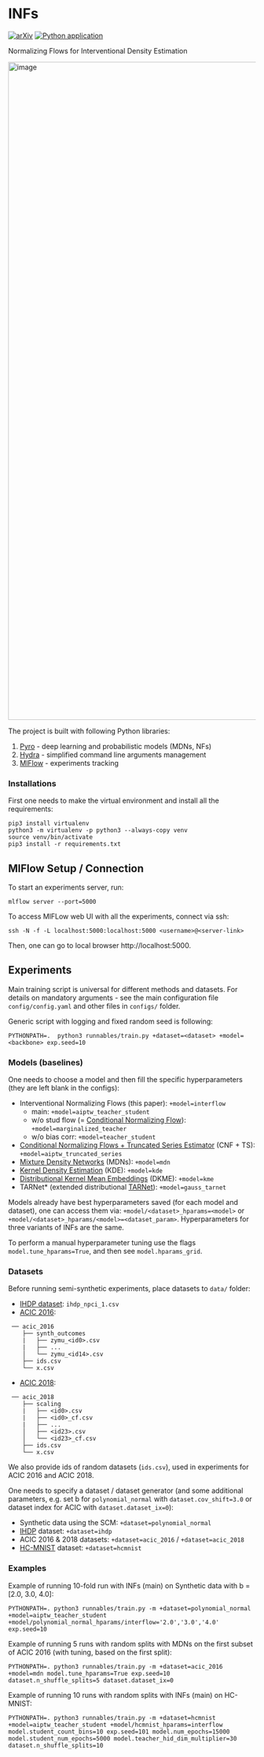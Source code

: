 # INFs
[![arXiv](https://img.shields.io/badge/arXiv-2209.06203-b31b1b.svg)](https://arxiv.org/abs/2209.06203)
[![Python application](https://github.com/Valentyn1997/INFs/actions/workflows/python-app.yml/badge.svg)](https://github.com/Valentyn1997/INFs/actions/workflows/python-app.yml)

Normalizing Flows for Interventional Density Estimation

<img width="1335" alt="image" src="https://github.com/Valentyn1997/INFs/assets/23198776/a3557641-9ac4-48de-b596-4c6679e56fc2">

The project is built with following Python libraries:
1. [Pyro](https://pyro.ai/) - deep learning and probabilistic models (MDNs, NFs)
2. [Hydra](https://hydra.cc/docs/intro/) - simplified command line arguments management
3. [MlFlow](https://mlflow.org/) - experiments tracking

### Installations
First one needs to make the virtual environment and install all the requirements:
```console
pip3 install virtualenv
python3 -m virtualenv -p python3 --always-copy venv
source venv/bin/activate
pip3 install -r requirements.txt
```

## MlFlow Setup / Connection
To start an experiments server, run: 

`mlflow server --port=5000`

To access MlFLow web UI with all the experiments, connect via ssh:

`ssh -N -f -L localhost:5000:localhost:5000 <username>@<server-link>`

Then, one can go to local browser http://localhost:5000.


## Experiments

Main training script is universal for different methods and datasets. For details on mandatory arguments - see the main configuration file `config/config.yaml` and other files in `configs/` folder.

Generic script with logging and fixed random seed is following:
```console
PYTHONPATH=.  python3 runnables/train.py +dataset=<dataset> +model=<backbone> exp.seed=10
```

### Models (baselines)
One needs to choose a model and then fill the specific hyperparameters (they are left blank in the configs):
- Interventional Normalizing Flows (this paper): `+model=interflow`
  - main: `+model=aiptw_teacher_student`
  - w/o stud flow (= [Conditional Normalizing Flow](https://arxiv.org/pdf/1802.04908.pdf)): `+model=marginalized_teacher`
  - w/o bias corr: `+model=teacher_student`
- [Conditional Normalizing Flows + Truncated Series Estimator](https://academic.oup.com/biomet/advance-article-abstract/doi/10.1093/biomet/asad017/7068801?redirectedFrom=fulltext) (CNF + TS): `+model=aiptw_truncated_series`
- [Mixture Density Networks](https://publications.aston.ac.uk/id/eprint/373/1/NCRG_94_004.pdf) (MDNs): `+model=mdn`
- [Kernel Density Estimation](https://arxiv.org/pdf/1806.02935.pdf) (KDE): `+model=kde`
- [Distributional Kernel Mean Embeddings](https://arxiv.org/pdf/1805.08845.pdf) (DKME): `+model=kme`
- TARNet* (extended distributional [TARNet](https://arxiv.org/abs/1606.03976)): `+model=gauss_tarnet`

Models already have best hyperparameters saved (for each model and dataset), one can access them via: `+model/<dataset>_hparams=<model>` or `+model/<dataset>_hparams/<model>=<dataset_param>`. Hyperparameters for three variants of INFs are the same.

To perform a manual hyperparameter tuning use the flags `model.tune_hparams=True`, and then see `model.hparams_grid`. 

### Datasets
Before running semi-synthetic experiments, place datasets to `data/` folder:
- [IHDP dataset](https://github.com/AMLab-Amsterdam/CEVAE/blob/master/datasets/IHDP/csv/ihdp_npci_1.csv): `ihdp_npci_1.csv`
- [ACIC 2016](https://jenniferhill7.wixsite.com/acic-2016/competition): 
```
 ── acic_2016
    ├── synth_outcomes
    |   ├── zymu_<id0>.csv   
    |   ├── ... 
    │   └── zymu_<id14>.csv 
    ├── ids.csv
    └── x.csv 
```
- [ACIC 2018](https://www.synapse.org/#!Synapse:syn11294478/wiki/486304):
```
 ── acic_2018
    ├── scaling
    |   ├── <id0>.csv 
    |   ├── <id0>_cf.csv
    |   ├── ... 
    │   ├── <id23>.csv
    │   └── <id23>_cf.csv 
    ├── ids.csv
    └── x.csv 
```
We also provide ids of random datasets (`ids.csv`), used in experiments for ACIC 2016 and ACIC 2018.

One needs to specify a dataset / dataset generator (and some additional parameters, e.g. set b for `polynomial_normal` with `dataset.cov_shift=3.0` or dataset index for ACIC with `dataset.dataset_ix=0`):
- Synthetic data using the SCM: `+dataset=polynomial_normal`
- [IHDP](https://www.tandfonline.com/doi/abs/10.1198/jcgs.2010.08162) dataset: `+dataset=ihdp`
- ACIC 2016 & 2018 datasets: `+dataset=acic_2016` / `+dataset=acic_2018` 
- [HC-MNIST](https://github.com/anndvision/quince/blob/main/quince/library/datasets/hcmnist.py) dataset: `+dataset=hcmnist`

### Examples
Example of running 10-fold run with INFs (main) on Synthetic data with b = [2.0, 3.0, 4.0]:
```console
PYTHONPATH=. python3 runnables/train.py -m +dataset=polynomial_normal +model=aiptw_teacher_student +model/polynomial_normal_hparams/interflow='2.0','3.0','4.0' exp.seed=10
```

Example of running 5 runs with random splits with MDNs on the first subset of ACIC 2016 (with tuning, based on the first split):
```console
PYTHONPATH=. python3 runnables/train.py -m +dataset=acic_2016 +model=mdn model.tune_hparams=True exp.seed=10 dataset.n_shuffle_splits=5 dataset.dataset_ix=0
```

Example of running 10 runs with random splits with INFs (main) on HC-MNIST:
```console
PYTHONPATH=. python3 runnables/train.py -m +dataset=hcmnist +model=aiptw_teacher_student +model/hcmnist_hparams=interflow model.student_count_bins=10 exp.seed=101 model.num_epochs=15000 model.student_num_epochs=5000 model.teacher_hid_dim_multiplier=30 dataset.n_shuffle_splits=10
```

